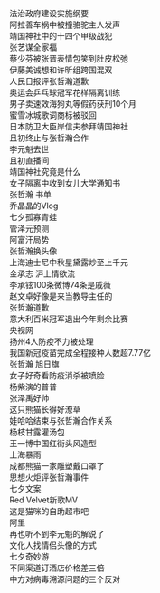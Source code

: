 法治政府建设实施纲要  
阿拉善车祸中被撞骆驼主人发声  
靖国神社中的十四个甲级战犯  
张艺谋全家福  
蔡少芬被张晋表情包笑到肚皮松弛  
伊藤美诚想和许昕组跨国混双  
人民日报评张哲瀚道歉  
奥运会乒乓球冠军花样隔离训练  
男子卖速效海狗丸等假药获刑10个月  
蜜雪冰城歌词商标被驳回  
日本防卫大臣岸信夫参拜靖国神社  
且初终止与张哲瀚合作  
李元魁去世  
且初直播间  
靖国神社究竟是什么  
女子隔离中收到女儿大学通知书  
张哲瀚 书单  
乔晶晶的Vlog  
七夕孤寡青蛙  
管泽元预测  
阿富汗局势  
张哲瀚换头像  
上海迪士尼中秋星黛露炒至上千元  
金承志 沪上情欲流  
李承铉100条微博74条是戚薇  
赵文卓好像是来当教导主任的  
张哲瀚道歉  
意大利百米冠军退出今年剩余比赛  
央视网  
扬州4人防疫不力被处理  
我国新冠疫苗完成全程接种人数超7.77亿  
张哲瀚 旭日旗  
女子好奇看防疫消杀被喷脸  
杨紫演的普普  
张泽禹好帅  
这只熊猫长得好潦草  
娃哈哈结束与张哲瀚合作关系  
杨枝甘露灌汤包  
王一博中国红街头风造型  
上海暴雨  
成都熊猫一家雕塑戴口罩了  
思想火炬评张哲瀚事件  
七夕文案  
Red Velvet新歌MV  
这是猫咪的自助超市吧  
阿里  
再也听不到李元魁的解说了  
文化人找情侣头像的方式  
七夕奇妙游  
不同渠道订酒店价格差三倍  
中方对病毒溯源问题的三个反对  
